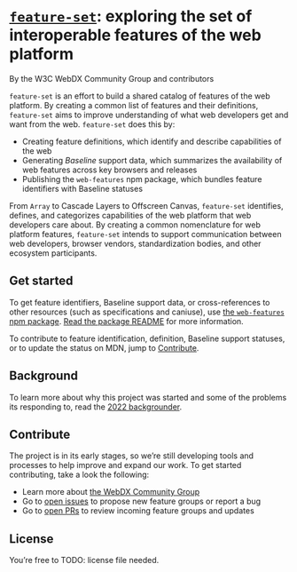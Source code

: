 # [`feature-set`](https://github.com/web-platform-dx/feature-set): exploring the set of interoperable features of the web platform

By the W3C WebDX Community Group and contributors

`feature-set` is an effort to build a shared catalog of features of the web platform.
By creating a common list of features and their definitions, `feature-set` aims to improve understanding of what web developers get and want from the web.
`feature-set` does this by:

* Creating feature definitions, which identify and describe capabilities of the web
* Generating _Baseline_ support data, which summarizes the availability of web features across key browsers and releases
* Publishing the `web-features` npm package, which bundles feature identifiers with Baseline statuses

From `Array` to Cascade Layers to Offscreen Canvas, `feature-set` identifies, defines, and categorizes capabilities of the web platform that web developers care about.
By creating a common nomenclature for web platform features, `feature-set` intends to support communication between web developers, browser vendors, standardization bodies, and other ecosystem participants.

## Get started

To get feature identifiers, Baseline support data, or cross-references to other resources (such as specifications and caniuse), use [the `web-features` npm package](https://www.npmjs.com/package/web-features).
[Read the package README](./packages/web-features/README.md) for more information.

To contribute to feature identification, definition, Baseline support statuses, or to update the status on MDN, jump to [Contribute](#contribute).

## Background

To learn more about why this project was started and some of the problems its responding to, read the [2022 backgrounder](./2022-backgrounder.md).

## Contribute

The project is in its early stages, so we’re still developing tools and processes to help improve and expand our work.
To get started contributing, take a look the following:

* Learn more about [the WebDX Community Group](https://github.com/web-platform-dx/admin/blob/main/charter.md)
* Go to [open issues](https://github.com/web-platform-dx/feature-set/issues) to propose new feature groups or report a bug
* Go to [open PRs](https://github.com/web-platform-dx/feature-set/pulls) to review incoming feature groups and updates

## License

You’re free to TODO: license file needed.
